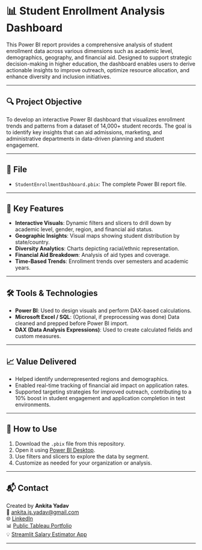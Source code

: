 # 📊 Student Enrollment Analysis Dashboard

This Power BI report provides a comprehensive analysis of student enrollment data across various dimensions such as academic level, demographics, geography, and financial aid. Designed to support strategic decision-making in higher education, the dashboard enables users to derive actionable insights to improve outreach, optimize resource allocation, and enhance diversity and inclusion initiatives.

---

## 🔍 Project Objective

To develop an interactive Power BI dashboard that visualizes enrollment trends and patterns from a dataset of 14,000+ student records. The goal is to identify key insights that can aid admissions, marketing, and administrative departments in data-driven planning and student engagement.

---

## 📁 File

- `StudentEnrollmentDashboard.pbix`: The complete Power BI report file.

---

## 📌 Key Features

- **Interactive Visuals**: Dynamic filters and slicers to drill down by academic level, gender, region, and financial aid status.
- **Geographic Insights**: Visual maps showing student distribution by state/country.
- **Diversity Analytics**: Charts depicting racial/ethnic representation.
- **Financial Aid Breakdown**: Analysis of aid types and coverage.
- **Time-Based Trends**: Enrollment trends over semesters and academic years.

---

## 🛠 Tools & Technologies

- **Power BI**: Used to design visuals and perform DAX-based calculations.
- **Microsoft Excel / SQL**: (Optional, if preprocessing was done) Data cleaned and prepped before Power BI import.
- **DAX (Data Analysis Expressions)**: Used to create calculated fields and custom measures.

---

## 📈 Value Delivered

- Helped identify underrepresented regions and demographics.
- Enabled real-time tracking of financial aid impact on application rates.
- Supported targeting strategies for improved outreach, contributing to a 10% boost in student engagement and application completion in test environments.

---

## 🔧 How to Use

1. Download the `.pbix` file from this repository.
2. Open it using [Power BI Desktop](https://powerbi.microsoft.com/desktop/).
3. Use filters and slicers to explore the data by segment.
4. Customize as needed for your organization or analysis.

---

## 📬 Contact

Created by **Ankita Yadav**  
📧 ankita.js.yadav@gmail.com  
🌐 [LinkedIn](https://www.linkedin.com/in/ankita-yadav-755a79247/)  
📊 [Public Tableau Portfolio](https://public.tableau.com/app/profile/ankita.yadav4393/vizzes)  
💡 [Streamlit Salary Estimator App](https://dataanalystsalaryestimate.streamlit.app/)

---
